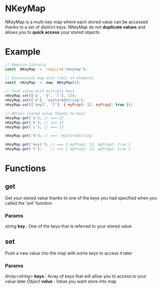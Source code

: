 # NKeyMap

NKeyMap is a multi-key map where each stored value can be accessed thanks to a set of distinct keys.
NKeyMap do not **duplicate values** and allows you to **quick access** your stored objects.

# Example
```js
// Require librairy
const  NKeyMap  =  require('nkeymap');

// Instanciate map with limit of elements
const  nKeyMap  =  new  NKeyMap(5);

// Push value with multiple keys
nKeyMap.set(['a', 'b', 'c'], 12); 
nKeyMap.set(['d'], 'myStoredString');
nKeyMap.set(['key1', 'f'], { myProp1: 52, myProp2: true });

// Obtain stored value thanks to keys
nKeyMap.get('a'); // === 12
nKeyMap.get('b'); // === 12
nKeyMap.get('c'); // === 12

nKeyMap.get('d'); // === 'myStoredString'

nKeyMap.get('key1'); // === { myProp1: 52, myProp2: true }
nKeyMap.get('f');	 // === { myProp1: 52, myProp2: true }
```

# Functions
## get
Get your stored value thanks to one of the keys you had specified when you called the 'set' function
### Params
*string* **key** : One of the keys that is referred to your stored value

## set
Push a new value into the map with some keys to access it later
### Params
*Array*<*string*> **keys** : Array of keys that will allow you to access to your value later
*Object* **value** : Value you want store into map
